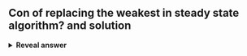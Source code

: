 ## Con of replacing the weakest in steady state algorithm? and solution
<details>
<summary><b>Reveal answer</b></summary>
Requires sorting O(nlogn)! - no it doesnt.<br>Solution: Replace First Weakest - replace the first solution weaker than the new solution O(n)
</details>

